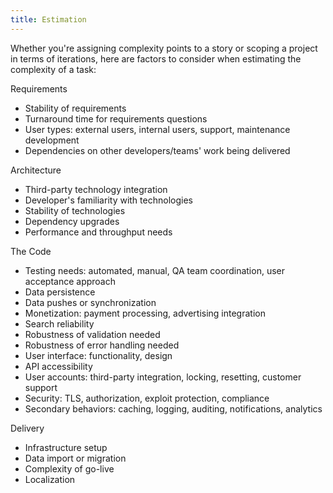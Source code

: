 ```yaml
---
title: Estimation
---
```


Whether you're assigning complexity points to a story or scoping a project in terms of iterations, here are factors to consider when estimating the complexity of a task:

Requirements

- Stability of requirements
- Turnaround time for requirements questions
- User types: external users, internal users, support, maintenance development
- Dependencies on other developers/teams' work being delivered

Architecture

- Third-party technology integration
- Developer's familiarity with technologies
- Stability of technologies
- Dependency upgrades
- Performance and throughput needs

The Code

- Testing needs: automated, manual, QA team coordination, user acceptance approach
- Data persistence
- Data pushes or synchronization
- Monetization: payment processing, advertising integration
- Search reliability
- Robustness of validation needed
- Robustness of error handling needed
- User interface: functionality, design
- API accessibility
- User accounts: third-party integration, locking, resetting, customer support
- Security: TLS, authorization, exploit protection, compliance
- Secondary behaviors: caching, logging, auditing, notifications, analytics

Delivery

- Infrastructure setup
- Data import or migration
- Complexity of go-live
- Localization

